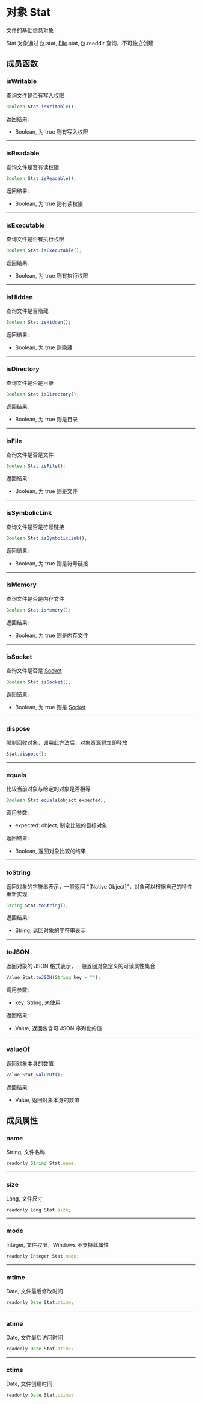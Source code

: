 # 对象 Stat
文件的基础信息对象

Stat 对象通过 [fs](../../module/ifs/fs.md).stat, [File](File.md).stat, [fs](../../module/ifs/fs.md).readdir 查询，不可独立创建

## 成员函数
        
### isWritable
查询文件是否有写入权限
```JavaScript
Boolean Stat.isWritable();
```

返回结果:
* Boolean, 为 true 则有写入权限

--------------------------
### isReadable
查询文件是否有读权限
```JavaScript
Boolean Stat.isReadable();
```

返回结果:
* Boolean, 为 true 则有读权限

--------------------------
### isExecutable
查询文件是否有执行权限
```JavaScript
Boolean Stat.isExecutable();
```

返回结果:
* Boolean, 为 true 则有执行权限

--------------------------
### isHidden
查询文件是否隐藏
```JavaScript
Boolean Stat.isHidden();
```

返回结果:
* Boolean, 为 true 则隐藏

--------------------------
### isDirectory
查询文件是否是目录
```JavaScript
Boolean Stat.isDirectory();
```

返回结果:
* Boolean, 为 true 则是目录

--------------------------
### isFile
查询文件是否是文件
```JavaScript
Boolean Stat.isFile();
```

返回结果:
* Boolean, 为 true 则是文件

--------------------------
### isSymbolicLink
查询文件是否是符号链接
```JavaScript
Boolean Stat.isSymbolicLink();
```

返回结果:
* Boolean, 为 true 则是符号链接

--------------------------
### isMemory
查询文件是否是内存文件
```JavaScript
Boolean Stat.isMemory();
```

返回结果:
* Boolean, 为 true 则是内存文件

--------------------------
### isSocket
查询文件是否是 [Socket](Socket.md)
```JavaScript
Boolean Stat.isSocket();
```

返回结果:
* Boolean, 为 true 则是 [Socket](Socket.md)

--------------------------
### dispose
强制回收对象，调用此方法后，对象资源将立即释放
```JavaScript
Stat.dispose();
```

--------------------------
### equals
比较当前对象与给定的对象是否相等
```JavaScript
Boolean Stat.equals(object expected);
```

调用参数:
* expected: object, 制定比较的目标对象

返回结果:
* Boolean, 返回对象比较的结果

--------------------------
### toString
返回对象的字符串表示，一般返回 "[Native Object]"，对象可以根据自己的特性重新实现
```JavaScript
String Stat.toString();
```

返回结果:
* String, 返回对象的字符串表示

--------------------------
### toJSON
返回对象的 JSON 格式表示，一般返回对象定义的可读属性集合
```JavaScript
Value Stat.toJSON(String key = "");
```

调用参数:
* key: String, 未使用

返回结果:
* Value, 返回包含可 JSON 序列化的值

--------------------------
### valueOf
返回对象本身的数值
```JavaScript
Value Stat.valueOf();
```

返回结果:
* Value, 返回对象本身的数值

## 成员属性
        
### name
String, 文件名称
```JavaScript
readonly String Stat.name;
```

--------------------------
### size
Long, 文件尺寸
```JavaScript
readonly Long Stat.size;
```

--------------------------
### mode
Integer, 文件权限，Windows 不支持此属性
```JavaScript
readonly Integer Stat.mode;
```

--------------------------
### mtime
Date, 文件最后修改时间
```JavaScript
readonly Date Stat.mtime;
```

--------------------------
### atime
Date, 文件最后访问时间
```JavaScript
readonly Date Stat.atime;
```

--------------------------
### ctime
Date, 文件创建时间
```JavaScript
readonly Date Stat.ctime;
```

